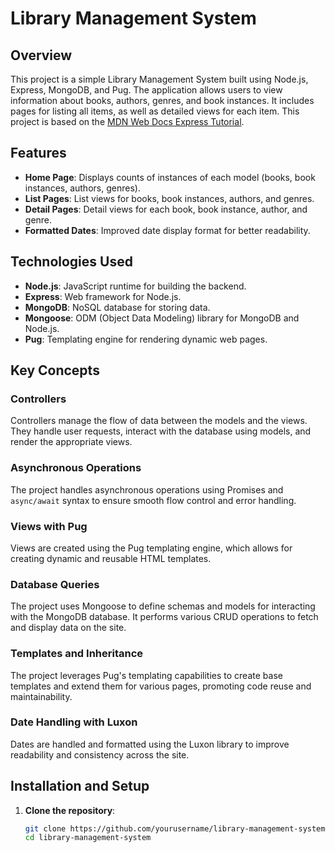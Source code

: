 # Library Management System

## Overview

This project is a simple Library Management System built using Node.js, Express, MongoDB, and Pug. The application allows users to view information about books, authors, genres, and book instances. It includes pages for listing all items, as well as detailed views for each item. This project is based on the [MDN Web Docs Express Tutorial](https://developer.mozilla.org/en-US/docs/Learn/Server-side/Express_Nodejs).

## Features

- **Home Page**: Displays counts of instances of each model (books, book instances, authors, genres).
- **List Pages**: List views for books, book instances, authors, and genres.
- **Detail Pages**: Detail views for each book, book instance, author, and genre.
- **Formatted Dates**: Improved date display format for better readability.

## Technologies Used

- **Node.js**: JavaScript runtime for building the backend.
- **Express**: Web framework for Node.js.
- **MongoDB**: NoSQL database for storing data.
- **Mongoose**: ODM (Object Data Modeling) library for MongoDB and Node.js.
- **Pug**: Templating engine for rendering dynamic web pages.

## Key Concepts

### Controllers

Controllers manage the flow of data between the models and the views. They handle user requests, interact with the database using models, and render the appropriate views.

### Asynchronous Operations

The project handles asynchronous operations using Promises and `async/await` syntax to ensure smooth flow control and error handling.

### Views with Pug

Views are created using the Pug templating engine, which allows for creating dynamic and reusable HTML templates.

### Database Queries

The project uses Mongoose to define schemas and models for interacting with the MongoDB database. It performs various CRUD operations to fetch and display data on the site.

### Templates and Inheritance

The project leverages Pug's templating capabilities to create base templates and extend them for various pages, promoting code reuse and maintainability.

### Date Handling with Luxon

Dates are handled and formatted using the Luxon library to improve readability and consistency across the site.

## Installation and Setup

1. **Clone the repository**:
   ```bash
   git clone https://github.com/yourusername/library-management-system.git
   cd library-management-system
